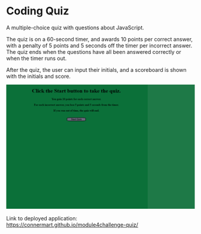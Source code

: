 # Coding Quiz

A multiple-choice quiz with questions about JavaScript.

The quiz is on a 60-second timer, and awards 10 points per correct answer, with a penalty of 5 points and 5 seconds off the timer per incorrect answer. The quiz ends when the questions have all been answered correctly or when the timer runs out.

After the quiz, the user can input their initials, and a scoreboard is shown with the initials and score.

![screenshot of start screen](./assets/quizscreenshot.png)

Link to deployed application:
https://connermart.github.io/module4challenge-quiz/
